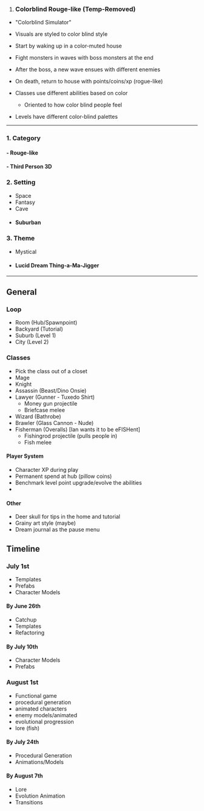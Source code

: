 1. ### Colorblind Rouge-like    (Temp-Removed)
  - "Colorblind Simulator"
  - Visuals are styled to color blind style
  
  - Start by waking up in a color-muted house
  	
  - Fight monsters in waves with boss monsters at the end
  - After the boss, a new wave ensues with different enemies
  	
  - On death, return to house with points/coins/xp   (rogue-like)
  	
  - Classes use different abilities based on color
    - Oriented to how color blind people feel
  
  - Levels have different color-blind palettes

---

### 1. Category
####   - Rouge-like
####     - Third Person 3D
### 2. Setting
   - Space
   - Fantasy
   - Cave
   - #### Suburban
### 3. Theme
   - Mystical
   - #### Lucid Dream Thing-a-Ma-Jigger

---

## General
### Loop
  - Room (Hub/Spawnpoint)
  - Backyard (Tutorial) 
  - Suburb (Level 1)
  - City (Level 2)

### Classes
  - Pick the class out of a closet
  - Mage
  - Knight
  - Assassin (Beast/Dino Onsie)
  - Lawyer (Gunner - Tuxedo Shirt)
    - Money gun projectile
    - Briefcase melee
  - Wizard (Bathrobe)
  - Brawler (Glass Cannon - Nude)
  - Fisherman (Overalls) [Ian wants it to be eFISHent]
    - Fishingrod projectile (pulls people in)
    - Fish melee

#### Player System
  - Character XP during play
  - Permanent spend at hub (pillow coins)
  - Benchmark level point upgrade/evolve the abilities
  - 



#### Other
  - Deer skull for tips in the home and tutorial
  - Grainy art style (maybe)
  - Dream journal as the  pause menu







## Timeline
### July 1st
- Templates
- Prefabs
- Character Models

#### By June 26th
- Catchup
- Templates
- Refactoring

#### By July 10th
- Character Models
- Prefabs


### August 1st
- Functional game
- procedural generation
- animated characters
- enemy models/animated
- evolutional progression
- lore (fish)


#### By July 24th
- Procedural Generation
- Animations/Models

#### By August 7th
- Lore
- Evolution Animation
- Transitions
